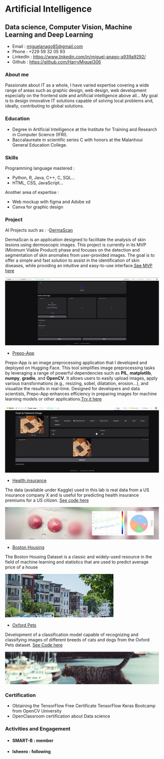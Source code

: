# Artificial Intelligence

## Data science, Computer Vision, Machine Learning and Deep Learning

- Email : miguelanago85@gmail.com
- Phone : +229 59 32 05 93
- LinkedIn : https://www.linkedin.com/in/miguel-anago-a939a9292/
- Github : https://github.com/HarryMiguel306

### About me

Passionate about IT as a whole, I have varied expertise covering a wide range of areas such as graphic design, web design, web development especially on the frontend side and artificial intelligence above all... My goal is to design innovative IT solutions capable of solving local problems and, ideally, contributing to global solutions.

### Education

- Degree in Artificial Intelligence at the Institute for Training and Research in Computer Science (IFRI).
- Baccalaureate in scientific series C with honors at the Malanhoui General Education College.

### Skills
Programming language mastered :
- Python, R, Java, C++, C, SQL...
- HTML, CSS, JavaScript...

Another area of ​​expertise :
- Web mockup with figma and Adobe xd
- Canva for graphic design

### Project
AI Projects such as :
-[DermaScan](https://huggingface.co/spaces/Harryboss306/DermaScan)

DermaScan is an application designed to facilitate the analysis of skin lesions using dermoscopic images. This project is currently in its MVP (Minimum Viable Product) phase and focuses on the detection and segmentation of skin anomalies from user-provided images. The goal is to offer a simple and fast solution to assist in the identification of skin diseases, while providing an intuitive and easy-to-use interface.[See MVP here](https://huggingface.co/spaces/Harryboss306/DermaScan)

![DermaScan](derm.png)

- [Prepo-App](https://huggingface.co/spaces/Harryboss306/Prepo-app)

Prepo-App is an image preprocessing application that I developed and deployed on Hugging Face. This tool simplifies image preprocessing tasks by leveraging a range of powerful dependencies such as **PIL**, **matplotlib**, **numpy**, **gradio**, and **OpenCV**. It allows users to easily upload images, apply various transformations (e.g., resizing, sobel, dilatation, erosion...), and visualize the results in real-time. Designed for developers and data scientists, Prepo-App enhances efficiency in preparing images for machine learning models or other applications.[Try it here](https://huggingface.co/spaces/Harryboss306/Prepo-app)

![Prepo-app Image](Prepo.png)

- [Health insurance](https://www.kaggle.com/datasets/teertha/ushealthinsurancedataset)

The data (available under Kaggle) used in this lab is real data from a US insurance company X and is useful for predicting health insurance premiums for a US citizen. [See code here](https://github.com/HarryMiguel306/harryboss85.github.io/blob/main/ProjetML.ipynb)

![Health](dataset-cover.jpg)

- [Boston Housing](https://www.kaggle.com/datasets/arunjangir245/boston-housing-dataset)

The Boston Housing Dataset is a classic and widely-used resource in the field of machine learning and statistics that are used to predict average price of a house

![Housing](téléchargement.jpg)

- [Oxford Pets](https://www.kaggle.com/datasets/tanlikesmath/the-oxfordiiit-pet-dataset)

Development of a classification model capable of recognizing and classifying images of different breeds of cats and dogs from the Oxford Pets dataset. [See Code here](https://colab.research.google.com/drive/1gkLR0y59QtVxLVzO8h0jSZVKQRqn2rbV?hl=fr#scrollTo=N7b727NEalyf)

![Pets](ox.jpg)

### Certification 

- Obtaining the TensorFlow Free Certificate TensorFlow Keras Bootcamp from OpenCV University
- OpenClassroom certification about Data science

### Activities and Engagement
- #### SMART-B : member
- #### Isheero : following



 

